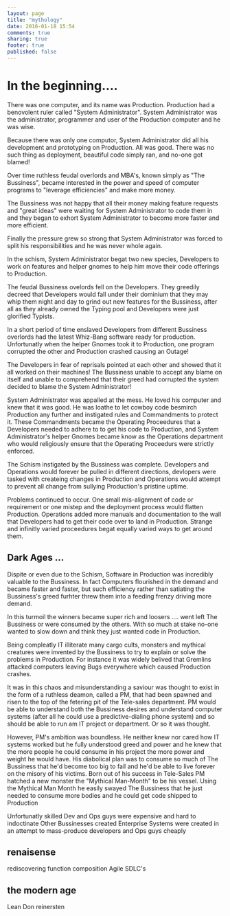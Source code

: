 ```yaml
---
layout: page
title: "mythology"
date: 2016-01-18 15:54
comments: true
sharing: true
footer: true
published: false
---
```


# In the beginning....

There was one computer, and its name was Production. Production had a benovolent ruler called  "System Administrator". System Administrator was the administrator, programmer and user of the Production computer and he was wise.

Because there was only one computor, System Administrator did all his development and prototyping on Production. All was good. There was no such thing as deployment, beautiful code simply ran, and no-one got blamed!

Over time ruthless feudal overlords and MBA's, known simply as "The Bussiness", became interested in the power and speed of computer programs to "leverage efficiencies" and make more money.

The Bussiness was not happy that all their money making feature requests and "great ideas" were waiting for System Administrator to code them in and they began to exhort System Administrator to become more faster and more efficient.

Finally the pressure grew so strong that System Administrator was forced to split his responsibilities and he was never whole again.

In the schism, System Administrator begat two new species, Developers to work on features and helper gnomes to help him move their code offerings to Production.

The feudal Bussiness ovelords fell on the Developers. They greedily decreed that Developers would fall under their dominium that they may whip them night and day to grind out new features for the Bussiness, after all as they already owned the Typing pool and Developers were just glorified Typists.

In a short period of time enslaved Developers from different Bussiness overlords had the latest Whiz-Bang software ready for production. Unfortunatly when the helper Gnomes took it to Production, one program corrupted the other and Production crashed causing an Outage!

The Developers in fear of reprisals pointed at each other and showed that it all worked on their machines! The Bussiness unable to accept any blame on itself and unable to comprehend that their greed had corrupted the system decided to blame the System Administrator!

System Administrator was appalled at the mess. He loved his computer and knew that it was good. He was loathe to let cowboy code besmirch Production any further and instigated rules and Commandments to protect it. These Commandments became the Operating Proceedures that a Developers needed to adhere to to get his code to Production, and System Administrator's helper Gnomes became know as the Operations department who would religiously ensure that the Operating Proceedurs were strictly enforced.

The Schism instigated by the Bussiness was complete. Developers and Operations would forever be pulled in different directions, devlopers were tasked with createing changes in Production and Operations would attempt to  prevent all change from sullying Production's pristine uptime.

Problems continued to occur. One small mis-alignment of code or requirement or one mistep and the deployment process would flatten Production. Operations added more manuals and documentation to the wall that Developers had to get their code over to land in Production. Strange and infinitly varied proceedures begat equally varied  ways to get around them. 

## Dark Ages ...

Dispite or even due to the Schism, Software in Production was incredibly valuable to the Bussiness. In fact Computers flourished in the demand and became faster and faster, but such efficiency rather than satiating the Bussiness's greed furhter threw them into a feeding frenzy driving more demand.

In this turmoil the winners became super rich and loosers .... went left The Bussiness or were consumed by the others. With so much at stake no-one wanted to slow down and think they just wanted code in Production.

Being compleatly IT illiterate many cargo cults, monsters and mythical creatures were invented by the Bussiness to try to explain or solve the problems in Production. For instance it was widely belived that Gremlins attacked computers leaving Bugs everywhere which caused Production crashes.

It was in this chaos and misunderstanding a saviour was thought to exist in the form of a ruthless deamon, called a PM, that had been spawned and risen to the top of the fetering pit of the Tele-sales department. PM would be able to understand both the Bussiness desires and understand computer systems (after all he could use a predictive-dialing phone system) and so should be able to run am IT project or department. Or so it was thought.

However, PM's ambition was boundless. He neither knew nor cared how IT systems worked but he fully understood greed and power and he knew that the more people he could consume in his project the more power and weight he would have. His diabolical plan was to consume so much of The Bussiness that he'd become too big to fail and he'd be able to live forever on the misory of his victims. Born out of his success in Tele-Sales PM hatched a new monster the "Mythical Man-Month" to be his vessel. Using the Mythical Man Month he easily swayed The Bussiness that he just needed to consume more bodies and he could get code shipped to Production

Unfortunatly skilled Dev and Ops guys were expensive and hard to indoctinate
Other Bussinesses created Enterprise Systems were created in an attempt to mass-produce developers and Ops guys cheaply

## renaisense
rediscovering function composition Agile SDLC's

## the modern age
Lean Don reinersten

